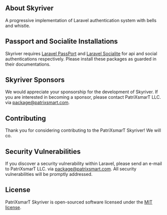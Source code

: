 

## About Skyriver

A progressive implementation of Laravel authentication system with bells and whistle.

## Passport and Socialite Installations

Skyriver requires [Laravel PassPort](https://laravel.com/docs/8.x/passport) and 
[Laravel Socialite](https://laravel.com/docs/8.x/socialite) for api and social authentications respectively. 
Please install these packages as guarded in their documentations.

## Skyriver Sponsors

We would appreciate your sponsorship for the development of Skyriver. If you are interested in becoming a sponsor, please contact PatriXsmarT LLC. via [package@patrixsmart.com](mailto:package@patrixsmart.com).


## Contributing

Thank you for considering contributing to the PatriXsmarT Skyriver! We will co.

## Security Vulnerabilities

If you discover a security vulnerability within Laravel, please send an e-mail to PatriXsmarT LLC. via [package@patrixsmart.com](mailto:package@patrixsmart.com). All security vulnerabilities will be promptly addressed.

## License

PatriXsmarT Skyriver is open-sourced software licensed under the [MIT license](https://opensource.org/licenses/MIT).
